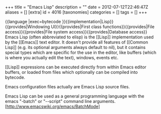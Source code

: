 +++
title = "Emacs Lisp"
description = ""
date = 2012-07-12T22:46:47Z
aliases = []
[extra]
id = 4016
[taxonomies]
categories = []
tags = []
+++

{{language
|exec=bytecode
}}{{implementation|Lisp}}{{provides|Windowing UI}}{{provides|First class functions}}{{provides|File access}}{{provides|File system access}}{{provides|Database access}}
Emacs Lisp (often abbreviated to elisp) is the [[Lisp]] implementation used by the [[Emacs]] text editor. It doesn't provide all features of [[Common Lisp]] (e.g. its optional arguments always default to nil), but it contains special types which are specific for the use in the editor, like buffers (which is where you actually edit the text), windows, events etc.

[[Lisp]] expressions can be executed directly from within Emacs editor buffers, or loaded from files which optionally can be compiled into bytecode.

Emacs configuration files actually are Emacs Lisp source files.

Emacs Lisp can be used as a general programming language with the emacs "-batch" or "--script" command line arguments. [http://www.emacswiki.org/emacs/BatchMode]
